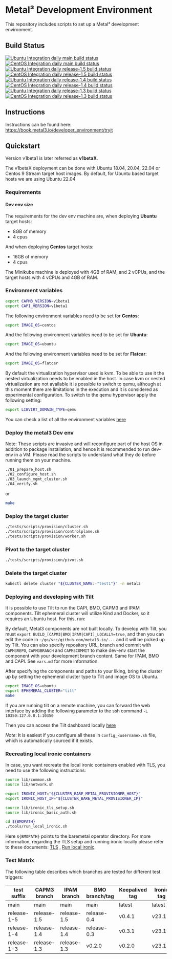 # Metal³ Development Environment

This repository includes scripts to set up a Metal³ development environment.

## Build Status

[![Ubuntu Integration daily main build status](https://jenkins.nordix.org/buildStatus/icon?job=metal3_daily_main_integration_test_ubuntu&subject=Ubuntu%20daily%20main)](https://jenkins.nordix.org/view/Metal3%20Periodic/job/metal3_daily_main_integration_test_ubuntu/)
[![CentOS Integration daily main build status](https://jenkins.nordix.org/buildStatus/icon?job=metal3_daily_main_integration_test_centos&subject=CentOS%20daily%20main)](https://jenkins.nordix.org/view/Metal3%20Periodic/job/metal3_daily_main_integration_test_centos/)
[![Ubuntu Integration daily release-1.5 build status](https://jenkins.nordix.org/buildStatus/icon?job=metal3_daily_release-1-5_integration_test_ubuntu&subject=Ubuntu%20daily%20release-1.5)](https://jenkins.nordix.org/view/Metal3%20Periodic/job/metal3_daily_release-1-5_integration_test_ubuntu/)
[![CentOS Integration daily release-1.5 build status](https://jenkins.nordix.org/buildStatus/icon?job=metal3_daily_release-1-5_integration_test_centos&subject=CentOS%20daily%20release-1.5)](https://jenkins.nordix.org/view/Metal3%20Periodic/job/metal3_daily_release-1-5_integration_test_centos/)
[![Ubuntu Integration daily release-1.4 build status](https://jenkins.nordix.org/buildStatus/icon?job=metal3_daily_release-1-4_integration_test_ubuntu&subject=Ubuntu%20daily%20release-1.4)](https://jenkins.nordix.org/view/Metal3%20Periodic/job/metal3_daily_release-1-4_integration_test_ubuntu/)
[![CentOS Integration daily release-1.4 build status](https://jenkins.nordix.org/buildStatus/icon?job=metal3_daily_release-1-4_integration_test_centos&subject=CentOS%20daily%20release-1.4)](https://jenkins.nordix.org/view/Metal3%20Periodic/job/metal3_daily_release-1-4_integration_test_centos/)
[![Ubuntu Integration daily release-1.3 build status](https://jenkins.nordix.org/buildStatus/icon?job=metal3_daily_release-1-3_integration_test_ubuntu&subject=Ubuntu%20daily%20release-1.3)](https://jenkins.nordix.org/view/Metal3%20Periodic/job/metal3_daily_release-1-3_integration_test_ubuntu/)
[![CentOS Integration daily release-1.3 build status](https://jenkins.nordix.org/buildStatus/icon?job=metal3_daily_release-1-3_integration_test_centos&subject=CentOS%20daily%20release-1.3)](https://jenkins.nordix.org/view/Metal3%20Periodic/job/metal3_daily_release-1-3_integration_test_centos/)

## Instructions

Instructions can be found here: <https://book.metal3.io/developer_environment/tryit>

## Quickstart

Version v1beta1 is later referred as **v1betaX**.

The v1betaX deployment can be done with Ubuntu 18.04, 20.04, 22.04 or
Centos 9 Stream target host images. By default, for Ubuntu based target hosts
we are using Ubuntu 22.04

### Requirements

#### Dev env size

The requirements for the dev env machine are, when deploying **Ubuntu** target
hosts:

* 8GB of memory
* 4 cpus

And when deploying **Centos** target hosts:

* 16GB of memory
* 4 cpus

The Minikube machine is deployed with 4GB of RAM, and 2 vCPUs, and the target
hosts with 4 vCPUs and 4GB of RAM.

### Environment variables

```sh
export CAPM3_VERSION=v1beta1
export CAPI_VERSION=v1beta1
```

The following environment variables need to be set for **Centos**:

```sh
export IMAGE_OS=centos
```

And the following environment variables need to be set for **Ubuntu**:

```sh
export IMAGE_OS=ubuntu
```

And the following environment variables need to be set for **Flatcar**:

```sh
export IMAGE_OS=flatcar
```

By default the virtualization hypervisor used is kvm. To be able to use it
the nested virtualization needs to be enabled in the host. In case kvm or
nested virtualization are not available it is possible to switch to qemu,
although at this moment there are limitations in the execution and it is
considered as experimental configuration.
To switch to the qemu hypervisor apply the following setting:

```sh
export LIBVIRT_DOMAIN_TYPE=qemu
```

You can check a list of all the environment variables [here](vars.md)

### Deploy the metal3 Dev env

Note: These scripts are invasive and will reconfigure part of the host OS
in addition to package installation, and hence it is recommended to run dev-env
in a VM. Please read the scripts to understand what they do before running them
on your machine.

```sh
./01_prepare_host.sh
./02_configure_host.sh
./03_launch_mgmt_cluster.sh
./04_verify.sh
```

or

```sh
make
```

### Deploy the target cluster

```sh
./tests/scripts/provision/cluster.sh
./tests/scripts/provision/controlplane.sh
./tests/scripts/provision/worker.sh
```

### Pivot to the target cluster

```sh
./tests/scripts/provision/pivot.sh
```

### Delete the target cluster

```sh
kubectl delete cluster "${CLUSTER_NAME:-"test1"}" -n metal3
```

### Deploying and developing with Tilt

It is possible to use Tilt to run the CAPI, BMO, CAPM3 and IPAM components. Tilt
ephemeral cluster will utilize Kind and Docker, so it requires an Ubuntu host.
For this, run:

By default, Metal3 components are not built locally. To develop with Tilt, you
must `export BUILD_[CAPM3|BMO|IPAM|CAPI]_LOCALLY=true`, and then you can edit
the code in `~/go/src/github.com/metal3-io/...` and it will be picked up by
Tilt. You can also specify repository URL, branch and commit with `CAPM3REPO`,
`CAPM3BRANCH` and `CAPM3COMMIT` to make dev-env start the component with your
development branch content. Same for IPAM, BMO and CAPI.
See `vars.md` for more information.

After specifying the components and paths to your liking, bring the cluster up
by setting the ephemeral cluster type to Tilt and image OS to Ubuntu.

```sh
export IMAGE_OS=ubuntu
export EPHEMERAL_CLUSTER="tilt"
make
```

If you are running tilt on a remote machine, you can forward the web interface
by adding the following parameter to the ssh command `-L 10350:127.0.0.1:10350`

Then you can access the Tilt dashboard locally [here](http://127.0.0.1:10350)

*Note*: It is easiest if you configure all these in `config_<username>.sh` file,
which is automatically sourced if it exists.

### Recreating local ironic containers

In case, you want recreate the local ironic containers enabled with TLS, you
need to use the following instructions:

```sh
source lib/common.sh
source lib/network.sh

export IRONIC_HOST="${CLUSTER_BARE_METAL_PROVISIONER_HOST}"
export IRONIC_HOST_IP="${CLUSTER_BARE_METAL_PROVISIONER_IP}"

source lib/ironic_tls_setup.sh
source lib/ironic_basic_auth.sh

cd ${BMOPATH}
./tools/run_local_ironic.sh
```

Here `${BMOPATH}` points to the baremetal operator directory. For more
information, regarding the TLS setup and running ironic locally please refer to
these documents:
[TLS](https://github.com/metal3-io/cluster-api-provider-metal3/blob/main/docs/getting-started.md)
, [Run local ironic](https://github.com/metal3-io/baremetal-operator/blob/main/docs/dev-setup.md).

### Test Matrix

The following table describes which branches are tested for different test triggers:

| test suffix | CAPM3 branch | IPAM branch  | BMO branch/tag  | Keepalived tag | Ironic tag |
| ----------- | ------------ | -----------  | --------------- | -------------- | ---------- |
| main        | main         | main         | main            | latest         | latest     |
| release-1-5 | release-1.5  | release-1.5  | release-0.4     | v0.4.1         | v23.1.0    |
| release-1-4 | release-1.4  | release-1.4  | release-0.3     | v0.3.1         | v23.1.0    |
| release-1-3 | release-1.3  | release-1.3  | v0.2.0          | v0.2.0         | v23.1.0    |
